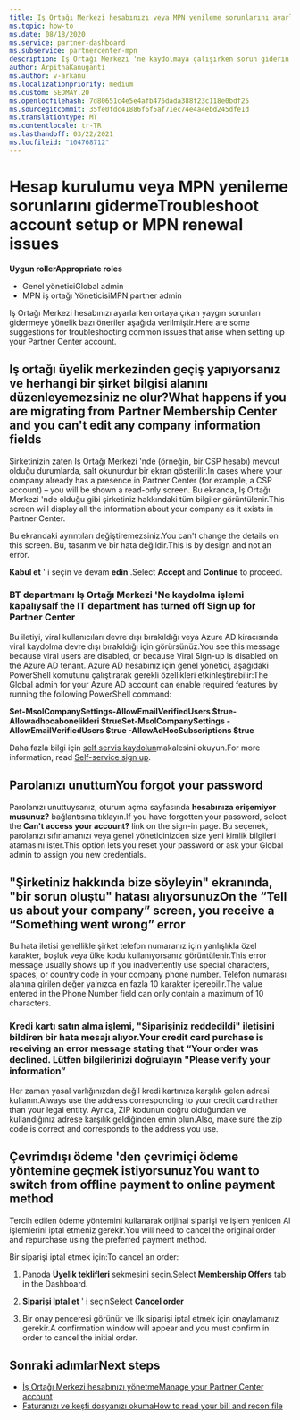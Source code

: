 ```yaml
---
title: Iş Ortağı Merkezi hesabınızı veya MPN yenileme sorunlarını ayarlamayla ilgili sorunları giderin
ms.topic: how-to
ms.date: 08/18/2020
ms.service: partner-dashboard
ms.subservice: partnercenter-mpn
description: Iş Ortağı Merkezi 'ne kaydolmaya çalışırken sorun giderin. Ödeme yöntemleriyle ilgili adres sorunlarını yanıtlar, parolaları öğrenme ve daha fazlasını yapın.
author: ArpithaKanuganti
ms.author: v-arkanu
ms.localizationpriority: medium
ms.custom: SEOMAY.20
ms.openlocfilehash: 7d80651c4e5e4afb476dada388f23c118e0bdf25
ms.sourcegitcommit: 35fe0fdc41886f6f5af71ec74e4a4ebd245dfe1d
ms.translationtype: MT
ms.contentlocale: tr-TR
ms.lasthandoff: 03/22/2021
ms.locfileid: "104768712"
---
```

# <a name="troubleshoot-account-setup-or-mpn-renewal-issues"></a><span data-ttu-id="fbc9a-104">Hesap kurulumu veya MPN yenileme sorunlarını giderme</span><span class="sxs-lookup"><span data-stu-id="fbc9a-104">Troubleshoot account setup or MPN renewal issues</span></span>


<span data-ttu-id="fbc9a-105">**Uygun roller**</span><span class="sxs-lookup"><span data-stu-id="fbc9a-105">**Appropriate roles**</span></span>

- <span data-ttu-id="fbc9a-106">Genel yönetici</span><span class="sxs-lookup"><span data-stu-id="fbc9a-106">Global admin</span></span>
- <span data-ttu-id="fbc9a-107">MPN iş ortağı Yöneticisi</span><span class="sxs-lookup"><span data-stu-id="fbc9a-107">MPN partner admin</span></span> 
 
<span data-ttu-id="fbc9a-108">Iş Ortağı Merkezi hesabınızı ayarlarken ortaya çıkan yaygın sorunları gidermeye yönelik bazı öneriler aşağıda verilmiştir.</span><span class="sxs-lookup"><span data-stu-id="fbc9a-108">Here are some suggestions for troubleshooting common issues that arise when setting up your Partner Center account.</span></span>

## <a name="what-happens-if-you-are-migrating-from-partner-membership-center-and-you-cant-edit-any-company-information-fields"></a><span data-ttu-id="fbc9a-109">Iş ortağı üyelik merkezinden geçiş yapıyorsanız ve herhangi bir şirket bilgisi alanını düzenleyemezsiniz ne olur?</span><span class="sxs-lookup"><span data-stu-id="fbc9a-109">What happens if you are migrating from Partner Membership Center and you can't edit any company information fields</span></span>

<span data-ttu-id="fbc9a-110">Şirketinizin zaten Iş Ortağı Merkezi 'nde (örneğin, bir CSP hesabı) mevcut olduğu durumlarda, salt okunurdur bir ekran gösterilir.</span><span class="sxs-lookup"><span data-stu-id="fbc9a-110">In cases where your company already has a presence in Partner Center (for example, a CSP account) – you will be shown a read-only screen.</span></span> <span data-ttu-id="fbc9a-111">Bu ekranda, Iş Ortağı Merkezi 'nde olduğu gibi şirketiniz hakkındaki tüm bilgiler görüntülenir.</span><span class="sxs-lookup"><span data-stu-id="fbc9a-111">This screen will display all the information about your company as it exists in Partner Center.</span></span>

<span data-ttu-id="fbc9a-112">Bu ekrandaki ayrıntıları değiştiremezsiniz.</span><span class="sxs-lookup"><span data-stu-id="fbc9a-112">You can't change the details on this screen.</span></span> <span data-ttu-id="fbc9a-113">Bu, tasarım ve bir hata değildir.</span><span class="sxs-lookup"><span data-stu-id="fbc9a-113">This is by design and not an error.</span></span>

<span data-ttu-id="fbc9a-114">**Kabul et** ' i seçin ve devam **edin** .</span><span class="sxs-lookup"><span data-stu-id="fbc9a-114">Select **Accept** and **Continue** to proceed.</span></span>


### <a name="if-the-it-department-has-turned-off-sign-up-for-partner-center"></a><span data-ttu-id="fbc9a-115">BT departmanı **Iş Ortağı Merkezi 'Ne kaydolma** işlemi kapalıysa</span><span class="sxs-lookup"><span data-stu-id="fbc9a-115">If the IT department has turned off **Sign up for Partner Center**</span></span>

<span data-ttu-id="fbc9a-116">Bu iletiyi, viral kullanıcıları devre dışı bırakıldığı veya Azure AD kiracısında viral kaydolma devre dışı bırakıldığı için görürsünüz.</span><span class="sxs-lookup"><span data-stu-id="fbc9a-116">You see this message because viral users are disabled, or because Viral Sign-up is disabled on the Azure AD tenant.</span></span> <span data-ttu-id="fbc9a-117">Azure AD hesabınız için genel yönetici, aşağıdaki PowerShell komutunu çalıştırarak gerekli özellikleri etkinleştirebilir:</span><span class="sxs-lookup"><span data-stu-id="fbc9a-117">The Global admin for your Azure AD account can enable required features by running the following PowerShell command:</span></span>

<span data-ttu-id="fbc9a-118">**Set-MsolCompanySettings-AllowEmailVerifiedUsers $true-Allowadhocabonelikleri $true**</span><span class="sxs-lookup"><span data-stu-id="fbc9a-118">**Set-MsolCompanySettings -AllowEmailVerifiedUsers $true -AllowAdHocSubscriptions $true**</span></span>

<span data-ttu-id="fbc9a-119">Daha fazla bilgi için [self servis kaydolun](/azure/active-directory/users-groups-roles/directory-self-service-signup)makalesini okuyun.</span><span class="sxs-lookup"><span data-stu-id="fbc9a-119">For more information, read [Self-service sign up](/azure/active-directory/users-groups-roles/directory-self-service-signup).</span></span>

## <a name="you-forgot-your-password"></a><span data-ttu-id="fbc9a-120">Parolanızı unuttum</span><span class="sxs-lookup"><span data-stu-id="fbc9a-120">You forgot your password</span></span>

<span data-ttu-id="fbc9a-121">Parolanızı unuttuysanız, oturum açma sayfasında **hesabınıza erişemiyor musunuz?** bağlantısına tıklayın.</span><span class="sxs-lookup"><span data-stu-id="fbc9a-121">If you have forgotten your password, select the **Can't access your account?** link on the sign-in page.</span></span> <span data-ttu-id="fbc9a-122">Bu seçenek, parolanızı sıfırlamanızı veya genel yöneticinizden size yeni kimlik bilgileri atamasını ister.</span><span class="sxs-lookup"><span data-stu-id="fbc9a-122">This option lets you reset your password or ask your Global admin to assign you new credentials.</span></span>

## <a name="on-the-tell-us-about-your-company-screen-you-receive-a-something-went-wrong-error"></a><span data-ttu-id="fbc9a-123">"Şirketiniz hakkında bize söyleyin" ekranında, "bir sorun oluştu" hatası alıyorsunuz</span><span class="sxs-lookup"><span data-stu-id="fbc9a-123">On the “Tell us about your company” screen, you receive a “Something went wrong” error</span></span>

<span data-ttu-id="fbc9a-124">Bu hata iletisi genellikle şirket telefon numaranız için yanlışlıkla özel karakter, boşluk veya ülke kodu kullanıyorsanız görüntülenir.</span><span class="sxs-lookup"><span data-stu-id="fbc9a-124">This error message usually shows up if you inadvertently use special characters, spaces, or country code in your company phone number.</span></span> <span data-ttu-id="fbc9a-125">Telefon numarası alanına girilen değer yalnızca en fazla 10 karakter içerebilir.</span><span class="sxs-lookup"><span data-stu-id="fbc9a-125">The value entered in the Phone Number field can only contain a maximum of 10 characters.</span></span>


### <a name="your-credit-card-purchase-is-receiving-an-error-message-stating-that-your-order-was-declined-please-verify-your-information"></a><span data-ttu-id="fbc9a-126">Kredi kartı satın alma işlemi, "Siparişiniz reddedildi" iletisini bildiren bir hata mesajı alıyor.</span><span class="sxs-lookup"><span data-stu-id="fbc9a-126">Your credit card purchase is receiving an error message stating that “Your order was declined.</span></span> <span data-ttu-id="fbc9a-127">Lütfen bilgilerinizi doğrulayın "</span><span class="sxs-lookup"><span data-stu-id="fbc9a-127">Please verify your information”</span></span>


<span data-ttu-id="fbc9a-128">Her zaman yasal varlığınızdan değil kredi kartınıza karşılık gelen adresi kullanın.</span><span class="sxs-lookup"><span data-stu-id="fbc9a-128">Always use the address corresponding to your credit card rather than your legal entity.</span></span> <span data-ttu-id="fbc9a-129">Ayrıca, ZIP kodunun doğru olduğundan ve kullandığınız adrese karşılık geldiğinden emin olun.</span><span class="sxs-lookup"><span data-stu-id="fbc9a-129">Also, make sure the zip code is correct and corresponds to the address you use.</span></span>

## <a name="you-want-to-switch-from-offline-payment-to-online-payment-method"></a><span data-ttu-id="fbc9a-130">Çevrimdışı ödeme 'den çevrimiçi ödeme yöntemine geçmek istiyorsunuz</span><span class="sxs-lookup"><span data-stu-id="fbc9a-130">You want to switch from offline payment to online payment method</span></span> 

<span data-ttu-id="fbc9a-131">Tercih edilen ödeme yöntemini kullanarak orijinal siparişi ve işlem yeniden Al işlemlerini iptal etmeniz gerekir.</span><span class="sxs-lookup"><span data-stu-id="fbc9a-131">You will need to cancel the original order and repurchase using the preferred payment method.</span></span>

<span data-ttu-id="fbc9a-132">Bir siparişi iptal etmek için:</span><span class="sxs-lookup"><span data-stu-id="fbc9a-132">To cancel an order:</span></span>

1. <span data-ttu-id="fbc9a-133">Panoda **Üyelik teklifleri** sekmesini seçin.</span><span class="sxs-lookup"><span data-stu-id="fbc9a-133">Select **Membership Offers** tab in the Dashboard.</span></span>

2. <span data-ttu-id="fbc9a-134">**Siparişi Iptal et** ' i seçin</span><span class="sxs-lookup"><span data-stu-id="fbc9a-134">Select **Cancel order**</span></span>

3. <span data-ttu-id="fbc9a-135">Bir onay penceresi görünür ve ilk siparişi iptal etmek için onaylamanız gerekir.</span><span class="sxs-lookup"><span data-stu-id="fbc9a-135">A confirmation window will appear and you must confirm in order to cancel the initial order.</span></span>

## <a name="next-steps"></a><span data-ttu-id="fbc9a-136">Sonraki adımlar</span><span class="sxs-lookup"><span data-stu-id="fbc9a-136">Next steps</span></span>

- [<span data-ttu-id="fbc9a-137">İş Ortağı Merkezi hesabınızı yönetme</span><span class="sxs-lookup"><span data-stu-id="fbc9a-137">Manage your Partner Center account</span></span>](partner-center-account-setup.md)
- [<span data-ttu-id="fbc9a-138">Faturanızı ve keşfi dosyanızı okuma</span><span class="sxs-lookup"><span data-stu-id="fbc9a-138">How to read your bill and recon file</span></span>](read-your-bill.md)
